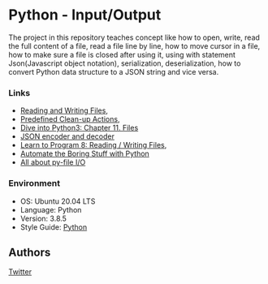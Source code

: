 # Python - Input/Output
The project in this repository teaches concept like how to open, write, read
the full content of a file, read a file line by line, how to move cursor in a
file, how to make sure a file is closed after using it, using with statement
Json(Javascript object notation), serialization, deserialization, how to
convert Python data structure to a JSON string and vice versa.

### Links
* [Reading and Writing Files](https://docs.python.org/3/tutorial/inputoutput.html#reading-and-writing-files),
* [Predefined Clean-up Actions](https://docs.python.org/3/tutorial/errors.html#predefined-clean-up-actions),
* [Dive into Python3: Chapter 11. Files](https://histo.ucsf.edu/BMS270/diveintopython3-r802.pdf)
* [JSON encoder and decoder](https://docs.python.org/3/library/json.html)
* [Learn to Program 8: Reading / Writing Files](https://www.youtube.com/watch?v=EukxMIsNeqU),
* [Automate the Boring Stuff with Python](https://automatetheboringstuff.com/)
* [All about py-file I/O](https://techvidvan.com/tutorials/python-file-read-write/)



### Environment
* OS: Ubuntu 20.04 LTS
* Language: Python
* Version: 3.8.5
* Style Guide: [Python](https://pypi.org/project/pycodestyle/)

## Authors
[Twitter](https://twitter.com/slimake)
